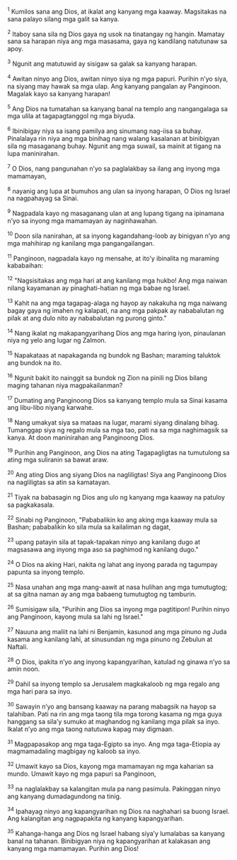 <sup>1</sup>
Kumilos sana ang Dios, at ikalat ang kanyang mga kaaway. Magsitakas na sana palayo silang mga galit sa kanya. 

<sup>2</sup>
Itaboy sana sila ng Dios gaya ng usok na tinatangay ng hangin. Mamatay sana sa harapan niya ang mga masasama, gaya ng kandilang natutunaw sa apoy. 

<sup>3</sup>
Ngunit ang matutuwid ay sisigaw sa galak sa kanyang harapan. 

<sup>4</sup>
Awitan ninyo ang Dios, awitan ninyo siya ng mga papuri. Purihin nʼyo siya, na siyang may hawak sa mga ulap. Ang kanyang pangalan ay Panginoon. Magalak kayo sa kanyang harapan! 

<sup>5</sup>
Ang Dios na tumatahan sa kanyang banal na templo ang nangangalaga sa mga ulila at tagapagtanggol ng mga biyuda. 

<sup>6</sup>
Ibinibigay niya sa isang pamilya ang sinumang nag-iisa sa buhay. Pinalalaya rin niya ang mga binihag nang walang kasalanan at binibigyan sila ng masaganang buhay. Ngunit ang mga suwail, sa mainit at tigang na lupa maninirahan. 

<sup>7</sup>
O Dios, nang pangunahan nʼyo sa paglalakbay sa ilang ang inyong mga mamamayan, 

<sup>8</sup>
nayanig ang lupa at bumuhos ang ulan sa inyong harapan, O Dios ng Israel na nagpahayag sa Sinai. 

<sup>9</sup>
Nagpadala kayo ng masaganang ulan at ang lupang tigang na ipinamana nʼyo sa inyong mga mamamayan ay naginhawahan. 

<sup>10</sup>
Doon sila nanirahan, at sa inyong kagandahang-loob ay binigyan nʼyo ang mga mahihirap ng kanilang mga pangangailangan. 

<sup>11</sup>
Panginoon, nagpadala kayo ng mensahe, at itoʼy ibinalita ng maraming kababaihan: 

<sup>12</sup>
"Nagsisitakas ang mga hari at ang kanilang mga hukbo! Ang mga naiwan nilang kayamanan ay pinaghati-hatian ng mga babae ng Israel. 

<sup>13</sup>
Kahit na ang mga tagapag-alaga ng hayop ay nakakuha ng mga naiwang bagay gaya ng imahen ng kalapati, na ang mga pakpak ay nababalutan ng pilak at ang dulo nito ay nababalutan ng purong ginto." 

<sup>14</sup>
Nang ikalat ng makapangyarihang Dios ang mga haring iyon, pinaulanan niya ng yelo ang lugar ng Zalmon. 

<sup>15</sup>
Napakataas at napakaganda ng bundok ng Bashan; maraming taluktok ang bundok na ito. 

<sup>16</sup>
Ngunit bakit ito nainggit sa bundok ng Zion na pinili ng Dios bilang maging tahanan niya magpakailanman? 

<sup>17</sup>
Dumating ang Panginoong Dios sa kanyang templo mula sa Sinai kasama ang libu-libo niyang karwahe. 

<sup>18</sup>
Nang umakyat siya sa mataas na lugar, marami siyang dinalang bihag. Tumanggap siya ng regalo mula sa mga tao, pati na sa mga naghimagsik sa kanya. At doon maninirahan ang Panginoong Dios. 

<sup>19</sup>
Purihin ang Panginoon, ang Dios na ating Tagapagligtas na tumutulong sa ating mga suliranin sa bawat araw. 

<sup>20</sup>
Ang ating Dios ang siyang Dios na nagliligtas! Siya ang Panginoong Dios na nagliligtas sa atin sa kamatayan. 

<sup>21</sup>
Tiyak na babasagin ng Dios ang ulo ng kanyang mga kaaway na patuloy sa pagkakasala. 

<sup>22</sup>
Sinabi ng Panginoon, "Pababalikin ko ang aking mga kaaway mula sa Bashan; pababalikin ko sila mula sa kailaliman ng dagat, 

<sup>23</sup>
upang patayin sila at tapak-tapakan ninyo ang kanilang dugo at magsasawa ang inyong mga aso sa paghimod ng kanilang dugo." 

<sup>24</sup>
O Dios na aking Hari, nakita ng lahat ang inyong parada ng tagumpay papunta sa inyong templo. 

<sup>25</sup>
Nasa unahan ang mga mang-aawit at nasa hulihan ang mga tumutugtog; at sa gitna naman ay ang mga babaeng tumutugtog ng tamburin. 

<sup>26</sup>
Sumisigaw sila, "Purihin ang Dios sa inyong mga pagtitipon! Purihin ninyo ang Panginoon, kayong mula sa lahi ng Israel." 

<sup>27</sup>
Nauuna ang maliit na lahi ni Benjamin, kasunod ang mga pinuno ng Juda kasama ang kanilang lahi, at sinusundan ng mga pinuno ng Zebulun at Naftali. 

<sup>28</sup>
O Dios, ipakita nʼyo ang inyong kapangyarihan, katulad ng ginawa nʼyo sa amin noon. 

<sup>29</sup>
Dahil sa inyong templo sa Jerusalem magkakaloob ng mga regalo ang mga hari para sa inyo. 

<sup>30</sup>
Sawayin nʼyo ang bansang kaaway na parang mabagsik na hayop sa talahiban. Pati na rin ang mga taong tila mga torong kasama ng mga guya hanggang sa silaʼy sumuko at maghandog ng kanilang mga pilak sa inyo. Ikalat nʼyo ang mga taong natutuwa kapag may digmaan. 

<sup>31</sup>
Magpapasakop ang mga taga-Egipto sa inyo. Ang mga taga-Etiopia ay magmamadaling magbigay ng kaloob sa inyo. 

<sup>32</sup>
Umawit kayo sa Dios, kayong mga mamamayan ng mga kaharian sa mundo. Umawit kayo ng mga papuri sa Panginoon, 

<sup>33</sup>
na naglalakbay sa kalangitan mula pa nang pasimula. Pakinggan ninyo ang kanyang dumadagundong na tinig. 

<sup>34</sup>
Ipahayag ninyo ang kapangyarihan ng Dios na naghahari sa buong Israel. Ang kalangitan ang nagpapakita ng kanyang kapangyarihan. 

<sup>35</sup>
Kahanga-hanga ang Dios ng Israel habang siyaʼy lumalabas sa kanyang banal na tahanan. Binibigyan niya ng kapangyarihan at kalakasan ang kanyang mga mamamayan. Purihin ang Dios!